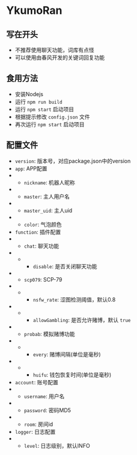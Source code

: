# YkumoRan

## 写在开头
- 不推荐使用聊天功能，词库有点怪
- 可以使用由春风开发的关键词回复功能

## 食用方法
- 安装Nodejs
- 运行 `npm run build`
- 运行 `npm start` 启动项目
- 根据提示修改 `config.json` 文件
- 再次运行 `npm start` 启动项目

## 配置文件
- `version`: 版本号，对应package.json中的version
- `app`: APP配置
- - `nickname`: 机器人昵称
- - `master`: 主人用户名
- - `master_uid`: 主人uid
- - `color`: 气泡颜色
- `function`: 插件配置
- - `chat`: 聊天功能
- - - `disable`: 是否关闭聊天功能
- - `scp079`: SCP-79
- - - `nsfw_rate`: 涩图检测阈值，默认0.8
- - - `allowGambling`: 是否允许赌博，默认 `true`
- - `probab`: 模拟赌博功能
- - - `every`: 赌博间隔(单位是毫秒)
- - - `huifu`: 钱包恢复时间(单位是毫秒)
- `account`: 账号配置
- - `username`: 用户名
- - `password`: 密码MD5
- - `room`: 房间id
- `logger`: 日志配置
- - `level`: 日志级别，默认INFO